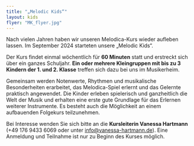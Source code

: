 ```yaml
---
title: "„Melodic Kids“"
layout: kids 
flyer: "MK_flyer.jpg"
---
```



Nach vielen Jahren haben wir unseren Melodica-Kurs wieder aufleben lassen. Im September 2024 starteten unsere „Melodic Kids“.

Der Kurs findet einmal wöchentlich für **60 Minuten** statt und erstreckt sich über ein ganzes Schuljahr. **Ein oder mehrere Kleingruppen mit bis zu 3 Kindern der 1. und 2. Klasse** treffen sich dazu bei uns im Musikerheim.

Gemeinsam werden Notenwerte, Rhythmen und musikalische Besonderheiten erarbeitet, das Melodica-Spiel erlernt und das Gelernte praktisch angewendet. 
Die Kinder erleben spielerisch und ganzheitlich die Welt der Musik und erhalten eine erste gute Grundlage für das Erlernen weiterer Instrumente.
Es besteht auch die Möglichkeit an einem aufbauenden Folgekurs teilzunehmen.

Bei Interesse wenden Sie sich bitte an die **Kursleiterin Vanessa Hartmann** (+49 176 9433 6069 oder unter info@vanessa-hartmann.de). 
Eine Anmeldung und Teilnahme ist nur zu Beginn des Kurses möglich.